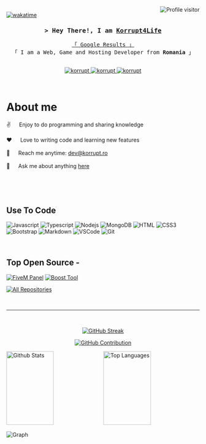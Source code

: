 <a href="https://komarev.com/ghpvc/?username=KingForLife">
  <img align="right" src="https://komarev.com/ghpvc/?username=KingForLife&label=Visitors&color=0e75b6&style=flat" alt="Profile visitor" />
</a>


[![wakatime](https://wakatime.com/badge/user/386f2789-b6c6-4334-9f35-e60926d02cdc.svg)](https://wakatime.com/@386f2789-b6c6-4334-9f35-e60926d02cdc)

<!-- Intro  -->
<h3 align="center">
        <samp>&gt; Hey There!, I am
                <b><a target="_blank" href="https://korrupt.ro">Korrupt4Life</a></b>
        </samp>
</h3>


<p align="center"> 
  <samp>
    <a href="https://www.google.com/search?q=korrupt.ro">「 Google Results 」</a>
    <br>
    「 I am a Web, Game and Hosting Developer from <b>Romania</b> 」
    <br>
    <br>
  </samp>
</p>

<p align="center">
 <a href="https://korrupt.ro" target="blank">
  <img src="https://img.shields.io/badge/Website-DC143C?style=for-the-badge&logo=medium&logoColor=white" alt="korrupt" />
 </a>
 <a href="https://instagram.com/korrupt.ro" target="_blank">
  <img src="https://img.shields.io/badge/Instagram-fe4164?style=for-the-badge&logo=instagram&logoColor=white" alt="korrupt" />
 </a> 
 <a href="https://facebook.com/Korrupt4Life" target="_blank">
  <img src="https://img.shields.io/badge/Facebook-20BEFF?&style=for-the-badge&logo=facebook&logoColor=white" alt="korrupt"  />
  </a> 
</p>
<br />

<!-- About Section -->
 # About me
 
<p>
   
 ✌️ &emsp; Enjoy to do programming and sharing knowledge <br/><br/>
 ❤️ &emsp; Love to writing code and learning new features<br/><br/>
 📧 &emsp; Reach me anytime: dev@korrupt.ro<br/><br/>
 💬 &emsp; Ask me about anything [here](https://github.com/KingForLife/KingForLife/issues)

</p>

<br/>
<br/>
<br/>

## Use To Code

![Javascript](https://img.shields.io/badge/Javascript-F0DB4F?style=for-the-badge&labelColor=black&logo=javascript&logoColor=F0DB4F)
![Typescript](https://img.shields.io/badge/Typescript-007acc?style=for-the-badge&labelColor=black&logo=typescript&logoColor=007acc)
![Nodejs](https://img.shields.io/badge/Nodejs-3C873A?style=for-the-badge&labelColor=black&logo=node.js&logoColor=3C873A)
![MongoDB](https://img.shields.io/badge/MongoDB-4EA94B?style=for-the-badge&logo=mongodb&logoColor=white)
![HTML](https://img.shields.io/badge/HTML5-E34F26?style=for-the-badge&logo=html5&logoColor=white)
![CSS3](https://img.shields.io/badge/CSS3-1572B6?style=for-the-badge&logo=css3&logoColor=white)
![Bootstrap](https://img.shields.io/badge/Bootstrap-563D7C?style=for-the-badge&logo=bootstrap&logoColor=white)
![Markdown](https://img.shields.io/badge/Markdown-000000?style=for-the-badge&logo=markdown&logoColor=white)
![VSCode](https://img.shields.io/badge/Visual_Studio-0078d7?style=for-the-badge&logo=visual%20studio&logoColor=white)
![Git](https://img.shields.io/badge/Git-F05032?style=for-the-badge&logo=git&logoColor=white)

<br/>

## Top Open Source -
[![FiveM Panel](https://github-readme-stats.vercel.app/api/pin/?username=KingForLife&repo=UCP_FiveM_v1&border_color=7F3FBF&bg_color=0D1117&title_color=C9D1D9&text_color=8B949E&icon_color=7F3FBF)](https://github.com/KingForLife/UCP_FiveM_v1)
[![Boost Tool](https://github-readme-stats.vercel.app/api/pin/?username=KingForLife&repo=BoostTool&border_color=7F3FBF&bg_color=0D1117&title_color=C9D1D9&text_color=8B949E&icon_color=7F3FBF)](https://github.com/KingForLife/BoostTool)

<p align="left">
  <a href="https://github.com/KingForLife?tab=repositories" target="_blank"><img alt="All Repositories" title="All Repositories" src="https://img.shields.io/badge/-All%20Repos-2962FF?style=for-the-badge&logo=koding&logoColor=white"/></a>
</p>

<br/>
<hr/>
<br/>

<p align="center">
  <a href="https://github.com/KingForLife">
    <img src="https://github-readme-streak-stats.herokuapp.com/?user=KingForLife&theme=radical&border=7F3FBF&background=0D1117" alt="GitHub Streak"/>
  </a>
</p>

<p align="center">
  <a href="https://github.com/KingForLife">
    <img src="https://github-profile-summary-cards.vercel.app/api/cards/profile-details?username=KingForLife&theme=radical" alt="GitHub Contribution"/>
  </a>
</p>

<a> 
    <a href="https://github.com/KingForLife"><img alt="Github Stats" src="https://denvercoder1-github-readme-stats.vercel.app/api?username=KingForLife&show_icons=true&count_private=true&theme=react&border_color=7F3FBF&bg_color=0D1117&title_color=F85D7F&icon_color=F8D866" height="192px" width="49.5%"/></a>
  <a href="https://github.com/KingForLife"><img alt="Top Languages" src="https://denvercoder1-github-readme-stats.vercel.app/api/top-langs/?username=KingForLife&langs_count=8&layout=compact&theme=react&border_color=7F3FBF&bg_color=0D1117&title_color=F85D7F&icon_color=F8D866" height="192px" width="49.5%"/></a>
  <br/>
</a>


![Graph](https://github-readme-activity-graph.vercel.app/graph?username=KingForLife&custom_title=KingForLife%20GitHub%20Activity%20Graph&bg_color=0D1117&color=7F3FBF&line=7F3FBF&point=7F3FBF&area_color=FFFFFF&title_color=FFFFFF&area=true)
